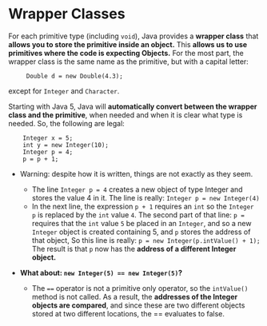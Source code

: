 # Wrapper Classes

For each primitive type (including `void`), Java provides a __wrapper class__ that __allows you to store the primitive inside an object.__  This __allows us to use primitives where the code is expecting Objects.__  For the most part, the wrapper class is the same name as the primitive, but with a capital letter:
```
     Double d = new Double(4.3);
```
except for `Integer` and `Character`.

Starting with Java 5, Java will __automatically convert between the wrapper class and the primitive__, when needed and when it is clear what type is needed.
So, the following are legal:
```
	Integer x = 5;
	int y = new Integer(10);
	Integer p = 4;
	p = p + 1;
```

* Warning: despite how it is written, things are not exactly as they seem.  
  * The line `Integer p = 4` creates a new object of type Integer and stores the value 4 in it.  The line is really: `Integer p = new Integer(4)`
  * In the next line, the expression `p + 1` requires an `int` so the `Integer p` is replaced by the `int` value `4`.
  The second part of that line: `p = ` requires that the `int` value `5` be placed in an `Integer`, and so a new `Integer` object is created containing 5, and `p` stores the address of that object,
   So this line is really: `p = new Integer(p.intValue() + 1);` The result is that `p` now has the __address of a different Integer object.__

* __What about:	`new Integer(5) == new Integer(5)`?__
  * The `==` operator is not a primitive only operator, so the `intValue()` method is not called. As a result, the __addresses of the Integer objects are compared__, and since these are two different objects stored at two different locations, the == evaluates to false.
